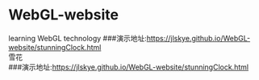 # WebGL-website
learning WebGL technology
###演示地址:https://jlskye.github.io/WebGL-website/stunningClock.html<br>
    <font style="font-family:宋体,color:green">雪花</font><br>
###演示地址:https://jlskye.github.io/WebGL-website/stunningClock.html
